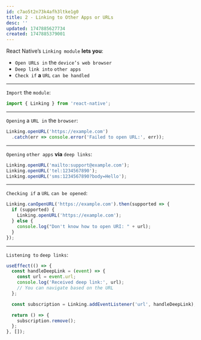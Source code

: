 ```yaml
---
id: c7ao5t2n73k4afh3ltke1g0
title: 2 - Linking to Other Apps or URLs
desc: ''
updated: 1747885627734
created: 1747885379001
---
```


React Native’s `Linking module` **lets you**:

* `Open URLs in` the `device’s web browser`
* `Deep link into` `other apps`
* `Check if` **a** `URL` `can be handled`

---

`Import` the `module`:

```js
import { Linking } from 'react-native';
```

---

`Opening` a `URL in` the `browser`:

```js
Linking.openURL('https://example.com')
  .catch(err => console.error('Failed to open URL:', err));
```

---

`Opening` `other apps` **via** `deep links`:

```js
Linking.openURL('mailto:support@example.com');
Linking.openURL('tel:1234567890');
Linking.openURL('sms:1234567890?body=Hello');
```

---

`Checking if` a `URL` `can be opened`:

```js
Linking.canOpenURL('https://example.com').then(supported => {
  if (supported) {
    Linking.openURL('https://example.com');
  } else {
    console.log("Don't know how to open URI: " + url);
  }
});
```

---

`Listening to` `deep links`:

```js
useEffect(() => {
  const handleDeepLink = (event) => {
    const url = event.url;
    console.log('Received deep link:', url);
    // You can navigate based on the URL
  };

  const subscription = Linking.addEventListener('url', handleDeepLink);

  return () => {
    subscription.remove();
  };
}, []);
```